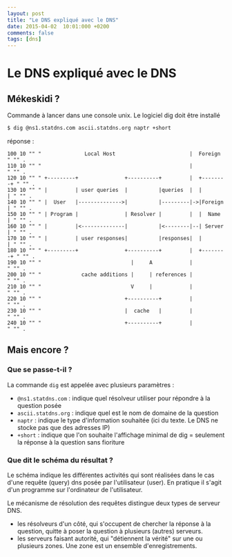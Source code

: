 ```yaml
---
layout: post
title: "Le DNS expliqué avec le DNS"
date: 2015-04-02  10:01:000 +0200
comments: false
tags: [dns]
---
```



# Le DNS expliqué avec le DNS

## Mékeskidi ?

Commande à lancer dans une console unix.
Le logiciel dig doit être installé

```bash
$ dig @ns1.statdns.com ascii.statdns.org naptr +short
```

réponse :

```
100 10 "" "              Local Host                        |  Foreign    " "" .
110 10 "" "                                                |             " "" .
120 10 "" " +---------+               +----------+         |  +--------+ " "" .
130 10 "" " |         | user queries  |          |queries  |  |        | " "" .
140 10 "" " |  User   |-------------->|          |---------|->|Foreign | " "" .
150 10 "" " | Program |               | Resolver |         |  |  Name  | " "" .
160 10 "" " |         |<--------------|          |<--------|--| Server | " "" .
170 10 "" " |         | user responses|          |responses|  |        | " "" .
180 10 "" " +---------+               +----------+         |  +--------+ " "" .
190 10 "" "                             |     A            |             " "" .
200 10 "" "             cache additions |     | references |             " "" .
210 10 "" "                             V     |            |             " "" .
220 10 "" "                           +----------+         |             " "" .
230 10 "" "                           |  cache   |         |             " "" .
240 10 "" "                           +----------+         |             " "" .

```

## Mais encore ?

### Que se passe-t-il ?

La commande `dig` est appelée avec plusieurs paramètres :

* `@ns1.statdns.com` : indique quel résolveur utiliser pour répondre à la question posée
* `ascii.statdns.org` : indique quel est le nom de domaine de la question
* `naptr`  : indique le type d'information souhaitée (ici du texte. Le DNS ne stocke pas que des adresses IP)
* `+short` : indique que l'on souhaite l'affichage minimal de dig = seulement la réponse à la question sans fioriture

### Que dit le schéma du résultat ?

Le schéma indique les différentes activités qui sont réalisées dans le cas d'une requête (query) dns posée par l'utilisateur (user).
En pratique il s'agit d'un programme sur l'ordinateur de l'utilisateur.

Le mécanisme de résolution des requêtes distingue deux types de serveur DNS.

* les résolveurs d'un côté, qui s'occupent de chercher la réponse à la question, quitte à poser la question à plusieurs (autres) serveurs.
* les serveurs faisant autorité, qui "détiennent la vérité" sur une ou plusieurs zones. Une zone est un ensemble d'enregistrements.

